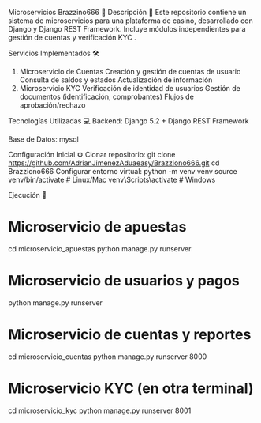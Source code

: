 Microservicios Brazzino666 🎲
Descripción 📝
Este repositorio contiene un sistema de microservicios para una plataforma de casino, desarrollado con Django y Django REST Framework. Incluye módulos independientes para gestión de cuentas y verificación KYC .

Servicios Implementados 🛠️
1. Microservicio de Cuentas
Creación y gestión de cuentas de usuario
Consulta de saldos y estados
Actualización de información
2. Microservicio KYC
Verificación de identidad de usuarios
Gestión de documentos (identificación, comprobantes)
Flujos de aprobación/rechazo

Tecnologías Utilizadas 💻
Backend: Django 5.2 + Django REST Framework

Base de Datos: mysql

Configuración Inicial ⚙️
Clonar repositorio:
git clone https://github.com/AdrianJimenezAduaeasy/Brazziono666.git
cd Brazziono666
Configurar entorno virtual:
python -m venv venv
source venv/bin/activate  # Linux/Mac
venv\Scripts\activate     # Windows


Ejecución 🚀
# Microservicio de apuestas
cd microservicio_apuestas
python manage.py runserver
# Microservicio de usuarios y pagos
python manage.py runserver
# Microservicio de cuentas y reportes
cd microservicio_cuentas
python manage.py runserver 8000

# Microservicio KYC (en otra terminal)
cd microservicio_kyc
python manage.py runserver 8001
